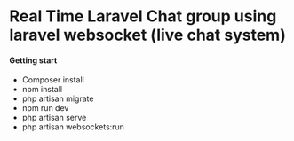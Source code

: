 <h1>Real Time Laravel Chat group using laravel websocket (live chat system) </h1>

<h4>Getting start</h4>
<ul>
    <li>Composer install</li>
    <li>npm install</li>
    <li>php artisan migrate</li>
    <li>npm run dev</li>
    <li>php artisan serve</li>
    <li>php artisan websockets:run</li>
</ul>
